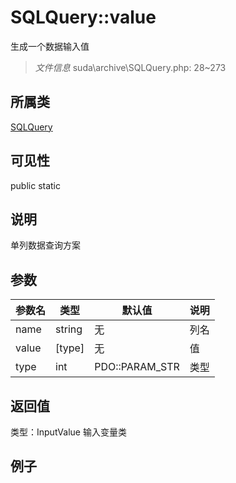 # SQLQuery::value
生成一个数据输入值
> *文件信息* suda\archive\SQLQuery.php: 28~273
## 所属类 

[SQLQuery](../SQLQuery.md)

## 可见性

  public  static
## 说明

单列数据查询方案


## 参数

 
| 参数名 | 类型 | 默认值 | 说明 |
|--------|-----|-------|-------|
 | name |  string | 无 |  列名 |
 | value |  [type] | 无 |  值 |
 | type |  int | PDO::PARAM_STR |  类型 |
## 返回值
 
类型：InputValue
 输入变量类
## 例子